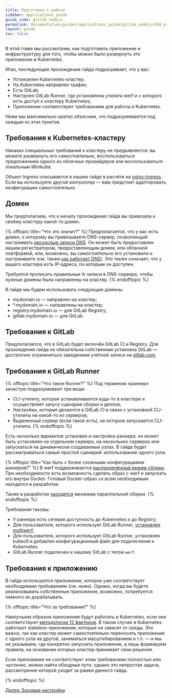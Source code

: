 ```yaml
---
title: Подготовка к работе
sidebar: applications_guide
guide_code: gitlab_nodejs
permalink: documentation/guides/applications_guide/gitlab_nodejs/010_preparing.html
layout: guide
toc: false
---
```

В этой главе мы рассмотрим, как подготовить приложение и инфраструктуру для того, чтобы можно было развернуть это приложение в Kubernetes.

Итак, последующее прохождение гайда подразумвает, что у вас:

- Установлен Kubernetes-кластер;
- На Kubernetes направлен трафик;
- Есть GitLab;
- Настроен GitLab Runner, где установлена утилита werf и с которого есть доступ к кластеру Kubernetes;
- Приложение соответствует требованиям для работы в Kubernetes.

Ниже мы максимально кратко объясним, что подразумевается под каждым из этих пунктов.

## Требования к Kubernetes-кластеру

Никаких специальных требований к кластеру не предъявляется: вы можете развернуть его самостоятельно, воспользоваться предложением одного из облачных провайдеров или воспользоваться локальным Minikube.

Объект Ingress описывается в нашем гайде в расчёте на [nginx-ingress](https://kubernetes.github.io/ingress-nginx/). Если вы используете другой контроллер — вам предстоит адаптировать конфигурацию самостоятельно.

## Домен

Мы предполагаем, что к началу прохождения гайда вы привязали к своёму кластеру какой-то домен.

{% offtopic title="Что это значит?" %}
Предполагается, что у вас есть домен, к которому вы привязываете DNS-сервер, позволяющий настраивать [ресурсные записи DNS](https://ru.wikipedia.org/wiki/%D0%A2%D0%B8%D0%BF%D1%8B_%D1%80%D0%B5%D1%81%D1%83%D1%80%D1%81%D0%BD%D1%8B%D1%85_%D0%B7%D0%B0%D0%BF%D0%B8%D1%81%D0%B5%D0%B9_DNS). Он может быть предоставлен вашим регистратором, предоставляющим домен, или облачной платформой, или, возможно, вы самостоятельно его установили и настраиваете (см. также [как работает DNS](https://firstwiki.ru/index.php/%D0%9A%D0%B0%D0%BA_%D1%80%D0%B0%D0%B1%D0%BE%D1%82%D0%B0%D0%B5%D1%82_DNS)).
Это также означает, что у вашего кластера есть IP-адреса, по которым он доступен.

Требуется прописать правильные A-записи в DNS-сервере, чтобы нужные домены были направлены на кластер.
{% endofftopic %}

В гайде мы будем использовать следующие домены:

- mydomain.io — направлен на кластер;
- *.mydomain.io — направлены на кластер;
- registry.mydomain.io — для GitLab Registry;
- gitlab.mydomain.io — для GitLab.

## Требования к GitLab

Предполагается, что в GitLab будет включён GitLab CI и Registry.
Для прохождения гайда не обязательна собственная установка GitLab — достаточно ограничиться заведением учётной записи на [gitlab.com](https://about.gitlab.com/).

## Требования к GitLab Runner

{% offtopic title="Что такое Runner?" %}
Под термином «раннер» зачастую подразумевают три вещи:

- CLI-утилиту, которая устанавливается куда-то в кластере и осуществляет запуск сценария сборки и деплоя;
- Настройки, которые делаются в GitLab CI в связи с установкой CLI-утилиты на какой-то из серверов;
- Выделенный сервер (если такой есть), на котором запускается CLI-утилита.
{% endofftopic %}

Есть несколько вариантов установки и настройки раннера: он может быть установлен на отдельном сервере, на нескольких серверах или запускаться на динамически создаваемых узлах. В гайде будет рассматриваться самый простой сценарий: использование одного узла.

{% offtopic title="Как быть с более сложными конфигурациями раннеров?" %}
В werf поддерживается [распределённый режим сборки](https://ru.werf.io/documentation/guides/switch_to_distributed_mode.html).
При необходимости есть возможность сделать образ с werf и запускать его внутри Docker. Готовый Docker-образ со всем необходимым находится в разработке.

Также в разработке [находится](https://github.com/werf/werf/issues/2200) механика параллельной сборки.
{% endofftopic %}

Требования таковы:

* У раннера есть сетевая доступность до Kubernetes и до Registry;
* Для пользователя, которого использует GitLab Runner, [установлен multiwerf](https://ru.werf.io/documentation/guides/installation.html#installing-multiwerf);
* Для пользователя, которого использует GitLab Runner, установлен kubectl и добавлен конфигурационный файл для подключения к Kubernetes.
* GitLab Runner подключен к нашему GitLab с тегом `werf`.

## Требования к приложению

В гайде используется приложение, которое уже соответствует необходимым требованиям (см. ниже). Однако, когда вы будете реализовывать собственные приложения, возможно, потребуется немного их дорабатывать.

{% offtopic title="Что за требования?" %}

Наилучшим образом приложения будут работать в Kubernetes, если они соответствуют [методологии 12 факторов](https://12factor.net/ru/). В таком случае в Kubernetes работают stateless-приложения, которые не зависят от среды. Это важно, так как кластер может самостоятельно переносить приложения с одного узла на другой, заниматься масштабированием и т.п. — и мы не указываем, где конкретно запускать приложение, а лишь формируем правила, на основании которых кластер принимает свои решения.

Если приложение не соответствует этим требованиям полностью или частично, можно найти обходные пути, однако это непростая задача, рассмотрение которой уходит за рамки данного гайда.

{% endofftopic %}

<div>
    <a href="020_basic.html" class="nav-btn">Далее: Базовые настройки</a>
</div>
